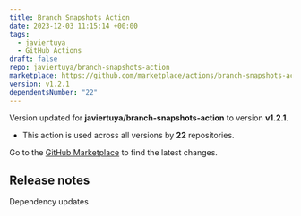 ```yaml
---
title: Branch Snapshots Action
date: 2023-12-03 11:15:14 +00:00
tags:
  - javiertuya
  - GitHub Actions
draft: false
repo: javiertuya/branch-snapshots-action
marketplace: https://github.com/marketplace/actions/branch-snapshots-action
version: v1.2.1
dependentsNumber: "22"
---
```



Version updated for **javiertuya/branch-snapshots-action** to version **v1.2.1**.
- This action is used across all versions by **22** repositories.

Go to the [GitHub Marketplace](https://github.com/marketplace/actions/branch-snapshots-action) to find the latest changes.

## Release notes

Dependency updates
